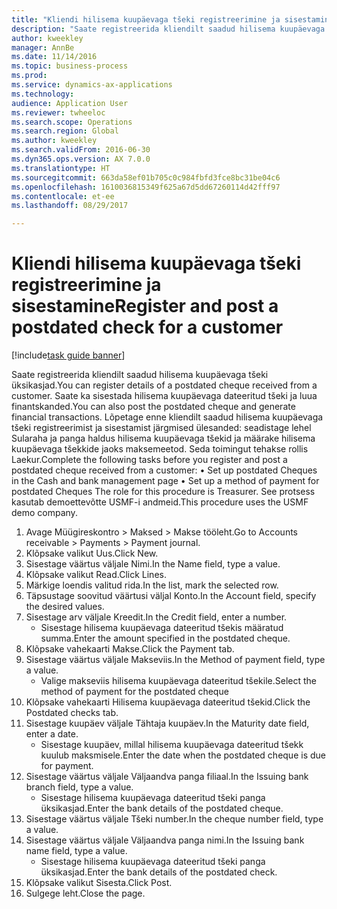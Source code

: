 ```yaml
--- 
title: "Kliendi hilisema kuupäevaga tšeki registreerimine ja sisestamine"
description: "Saate registreerida kliendilt saadud hilisema kuupäevaga tšeki üksikasjad."
author: kweekley
manager: AnnBe
ms.date: 11/14/2016
ms.topic: business-process
ms.prod: 
ms.service: dynamics-ax-applications
ms.technology: 
audience: Application User
ms.reviewer: twheeloc
ms.search.scope: Operations
ms.search.region: Global
ms.author: kweekley
ms.search.validFrom: 2016-06-30
ms.dyn365.ops.version: AX 7.0.0
ms.translationtype: HT
ms.sourcegitcommit: 663da58ef01b705c0c984fbfd3fce8bc31be04c6
ms.openlocfilehash: 1610036815349f625a67d5dd67260114d42fff97
ms.contentlocale: et-ee
ms.lasthandoff: 08/29/2017

---
```

# <a name="register-and-post-a-postdated-check-for-a-customer"></a><span data-ttu-id="62ac1-103">Kliendi hilisema kuupäevaga tšeki registreerimine ja sisestamine</span><span class="sxs-lookup"><span data-stu-id="62ac1-103">Register and post a postdated check for a customer</span></span>

[!include[task guide banner](../../includes/task-guide-banner.md)]

<span data-ttu-id="62ac1-104">Saate registreerida kliendilt saadud hilisema kuupäevaga tšeki üksikasjad.</span><span class="sxs-lookup"><span data-stu-id="62ac1-104">You can register details of a postdated cheque received from a customer.</span></span> <span data-ttu-id="62ac1-105">Saate ka sisestada hilisema kuupäevaga dateeritud tšeki ja luua finantskanded.</span><span class="sxs-lookup"><span data-stu-id="62ac1-105">You can also post the postdated cheque and generate financial transactions.</span></span>   <span data-ttu-id="62ac1-106">Lõpetage enne kliendilt saadud hilisema kuupäevaga tšeki registreerimist ja sisestamist järgmised ülesanded: seadistage lehel Sularaha ja panga haldus hilisema kuupäevaga tšekid ja määrake hilisema kuupäevaga tšekkide jaoks maksemeetod. Seda toimingut tehakse rollis Laekur.</span><span class="sxs-lookup"><span data-stu-id="62ac1-106">Complete the following tasks before you register and post a postdated cheque received from a customer:   • Set up postdated Cheques in the Cash and bank management page • Set up a method of payment for postdated Cheques   The role for this procedure is Treasurer.</span></span> <span data-ttu-id="62ac1-107">See protsess kasutab demoettevõtte USMF-i andmeid.</span><span class="sxs-lookup"><span data-stu-id="62ac1-107">This procedure uses the USMF demo company.</span></span>

1. <span data-ttu-id="62ac1-108">Avage Müügireskontro > Maksed > Makse tööleht.</span><span class="sxs-lookup"><span data-stu-id="62ac1-108">Go to Accounts receivable > Payments > Payment journal.</span></span>
2. <span data-ttu-id="62ac1-109">Klõpsake valikut Uus.</span><span class="sxs-lookup"><span data-stu-id="62ac1-109">Click New.</span></span>
3. <span data-ttu-id="62ac1-110">Sisestage väärtus väljale Nimi.</span><span class="sxs-lookup"><span data-stu-id="62ac1-110">In the Name field, type a value.</span></span>
4. <span data-ttu-id="62ac1-111">Klõpsake valikut Read.</span><span class="sxs-lookup"><span data-stu-id="62ac1-111">Click Lines.</span></span>
5. <span data-ttu-id="62ac1-112">Märkige loendis valitud rida.</span><span class="sxs-lookup"><span data-stu-id="62ac1-112">In the list, mark the selected row.</span></span>
6. <span data-ttu-id="62ac1-113">Täpsustage soovitud väärtusi väljal Konto.</span><span class="sxs-lookup"><span data-stu-id="62ac1-113">In the Account field, specify the desired values.</span></span>
7. <span data-ttu-id="62ac1-114">Sisestage arv väljale Kreedit.</span><span class="sxs-lookup"><span data-stu-id="62ac1-114">In the Credit field, enter a number.</span></span>
    * <span data-ttu-id="62ac1-115">Sisestage hilisema kuupäevaga dateeritud tšekis määratud summa.</span><span class="sxs-lookup"><span data-stu-id="62ac1-115">Enter the amount specified in the postdated cheque.</span></span>  
8. <span data-ttu-id="62ac1-116">Klõpsake vahekaarti Makse.</span><span class="sxs-lookup"><span data-stu-id="62ac1-116">Click the Payment tab.</span></span>
9. <span data-ttu-id="62ac1-117">Sisestage väärtus väljale Makseviis.</span><span class="sxs-lookup"><span data-stu-id="62ac1-117">In the Method of payment field, type a value.</span></span>
    * <span data-ttu-id="62ac1-118">Valige makseviis hilisema kuupäevaga dateeritud tšekile.</span><span class="sxs-lookup"><span data-stu-id="62ac1-118">Select the method of payment for the postdated cheque</span></span>  
10. <span data-ttu-id="62ac1-119">Klõpsake vahekaarti Hilisema kuupäevaga dateeritud tšekid.</span><span class="sxs-lookup"><span data-stu-id="62ac1-119">Click the Postdated checks tab.</span></span>
11. <span data-ttu-id="62ac1-120">Sisestage kuupäev väljale Tähtaja kuupäev.</span><span class="sxs-lookup"><span data-stu-id="62ac1-120">In the Maturity date field, enter a date.</span></span>
    * <span data-ttu-id="62ac1-121">Sisestage kuupäev, millal hilisema kuupäevaga dateeritud tšekk kuulub maksmisele.</span><span class="sxs-lookup"><span data-stu-id="62ac1-121">Enter the date when the postdated cheque is due for payment.</span></span>  
12. <span data-ttu-id="62ac1-122">Sisestage väärtus väljale Väljaandva panga filiaal.</span><span class="sxs-lookup"><span data-stu-id="62ac1-122">In the Issuing bank branch field, type a value.</span></span>
    * <span data-ttu-id="62ac1-123">Sisestage hilisema kuupäevaga dateeritud tšeki panga üksikasjad.</span><span class="sxs-lookup"><span data-stu-id="62ac1-123">Enter the bank details of the postdated cheque.</span></span>  
13. <span data-ttu-id="62ac1-124">Sisestage väärtus väljale Tšeki number.</span><span class="sxs-lookup"><span data-stu-id="62ac1-124">In the cheque number field, type a value.</span></span>
14. <span data-ttu-id="62ac1-125">Sisestage väärtus väljale Väljaandva panga nimi.</span><span class="sxs-lookup"><span data-stu-id="62ac1-125">In the Issuing bank name field, type a value.</span></span>
    * <span data-ttu-id="62ac1-126">Sisestage hilisema kuupäevaga dateeritud tšeki panga üksikasjad.</span><span class="sxs-lookup"><span data-stu-id="62ac1-126">Enter the bank details of the postdated check.</span></span>  
15. <span data-ttu-id="62ac1-127">Klõpsake valikut Sisesta.</span><span class="sxs-lookup"><span data-stu-id="62ac1-127">Click Post.</span></span>
16. <span data-ttu-id="62ac1-128">Sulgege leht.</span><span class="sxs-lookup"><span data-stu-id="62ac1-128">Close the page.</span></span>


